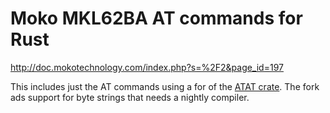# Moko MKL62BA AT commands for Rust


http://doc.mokotechnology.com/index.php?s=%2F2&page_id=197

This includes just the AT commands using a for of the [ATAT crate](https://github.com/BlackbirdHQ/atat).
The fork ads support for byte strings that needs a nightly compiler.
